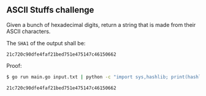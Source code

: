 ## ASCII Stuffs challenge

Given a bunch of hexadecimal digits, return a string that is made from their ASCII characters.

The `SHA1` of the output shall be:
```
21c720c90dfe4faf21bed751e475147c46150662
```

Proof:

```bash
$ go run main.go input.txt | python -c "import sys,hashlib; print(hashlib.sha1(sys.stdin.read().strip()).hexdigest())"

21c720c90dfe4faf21bed751e475147c46150662
```
